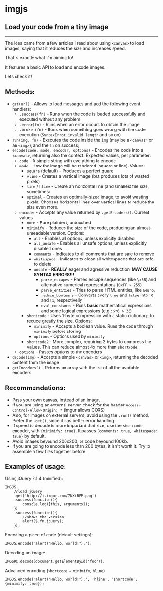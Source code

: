 # imgjs
## Load your code from a tiny image

------------------------------------------

The idea came from a few articles I read about using `<canvas>` to load images, saying that it reduces the size and increases speed.

That is exactly what I'm aiming to!

It features a basic API to load and encode images.

Lets check it!

## Methods:

 - `get(url)` - Allows to load messages and add the following event handlers:
     - `.success(fn)` - Runs when the code is loaded successfully and executed without any problem
     - `.error(fn)` - Runs when an error occurs to obtain the image
     - `.broken(fn)` - Runs when something goes wrong with the code execution (`SyntaxError`, `invalid length` and so on)
 - `run(img, fn)` - Executes the code inside the `img` (may be a `<canvas>` or an `<img>`), and the `fn` on success;
 - `encode(code, mode, encoder, options)` - Encodes the code into a `<canvas>`, returning also the context. Expected values, per parameter:
     - `code` - A simple string with everything to encode
     - `mode` - How the image will be rendered (square or line). Values:
         - `square` (default) - Produces a perfect quare
         - `vline` - Creates a vertical image (but produces lots of wasted pixels)
         - `line` / `hline` - Create an horizontal line (and smallest file size, sometimes)
         - `optimal` - Creates an optimally-sized image, to avoid wasting pixels. Chooses horizontal lines over vertical lines to reduce the size even more.
     - `encoder` - Accepts any value returned by `.getEncoders()`. Current values:
         - `none` - Pure plaintext, untouched
         - `minimify` - Reduces the size of the code, producing an almost-unreadable version. Options:
             - `all` - Enables all options, unless explicitly disabled
             - `all_unsafe` - Enables all unsafe options, unless explicitly disabled ones
             - `comments` - Indicates to all comments that are safe to remove
             - `whitespace` - Indicates to clean all whitespaces that are safe to delete
             - `unsafe` - **REALLY** eager and agressive reduction. **MAY CAUSE SYNTAX ERRORS!!!**
                 - `parse_escapes` - Parses escape sequences (like `\x5B`) and alternative numerical representations (`0xFF > 255`)
                 - `parse_entities` - Tries to parse HTML entities, like `&euro;`
                 - `reduce_booleans` - Converts every `true` and `false` into `!0` and `!1`, respectivelly
                 - `eval_constants` - Runs **basic** mathematical expressions and some logical expressions (e.g.: `5*6 > 36`)
         - `shortcode` - Uses 1-byte compression with a static dictionary, to reduce greatly the size. Options:
             - `minimify` - Accepts a boolean value. Runs the code through `minimify` before storing
             - `options` - Options used by `minimify`
         - `shortcode2` - More complex, requiring 2 bytes to compress the values. This can reduce almost 4x more than `shortcode`.
     - `options` - Passes options to the encoders
 - `decode(img)` - Accepts a simple `<canvas>` or `<img>`, returning the decoded content from the image
 - `getEncoders()` - Returns an array with the list of all the available encoders

## Recommendations:

 - Pass your own canvas, instead of an image.
 - If you are using an external server, check for the header `Access-Control-Allow-Origin: *` (imgur allows CORS)
 - Also, for images on external servers, avoid using the `.run()` method. Prefer the `.get()`, since it has better error handling
 - If speed to decode is more important that size, use the `shortcode` encoder, with `{minimify: true}`. It passes `{comments: true, whitespace: true}` by default.
 - Avoid images beyound 200x200, or code beyound 100kb.
 - If you are going to encode less than 200 bytes, it isn't worth it. Try to assemble a few files together before.

## Examples of usage:

Using jQuery 2.1.4 (minified):

	IMGJS
		//load jQuery
		.get('http://i.imgur.com/7NXiBPP.png')
		.success(function(){
			console.log([this, arguments]);
		})
		.success(function(){
			//shows the version
			alert($.fn.jquery);
		});

Encoding a piece of code (default settings):

	IMGJS.encode('alert("Hello, world!");');

Decoding an image:

	IMGSRC.decode(document.getElementById('foo'));

Advanced encoding (`shortcode` + `minimify`, `hline`)

	IMGJS.encode('alert("Hello, world!");', 'hline', 'shortcode', {minimify: true});
